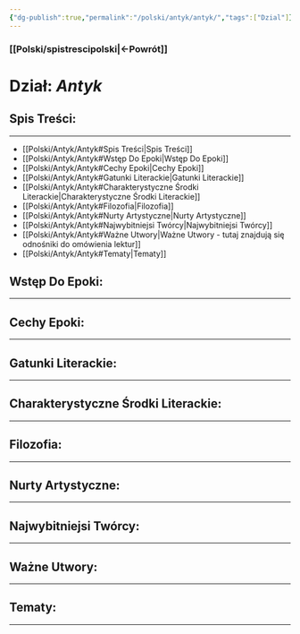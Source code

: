 ```yaml
---
{"dg-publish":true,"permalink":"/polski/antyk/antyk/","tags":["Dzial"]}
---
```


### [[Polski/spistrescipolski\|←Powrót]]
# **Dział:** *Antyk*

## Spis Treści:
---
- [[Polski/Antyk/Antyk#Spis Treści\|Spis Treści]]
- [[Polski/Antyk/Antyk#Wstęp Do Epoki\|Wstęp Do Epoki]]
- [[Polski/Antyk/Antyk#Cechy Epoki\|Cechy Epoki]]
- [[Polski/Antyk/Antyk#Gatunki Literackie\|Gatunki Literackie]]
- [[Polski/Antyk/Antyk#Charakterystyczne Środki Literackie\|Charakterystyczne Środki Literackie]]
- [[Polski/Antyk/Antyk#Filozofia\|Filozofia]]
- [[Polski/Antyk/Antyk#Nurty Artystyczne\|Nurty Artystyczne]]
- [[Polski/Antyk/Antyk#Najwybitniejsi Twórcy\|Najwybitniejsi Twórcy]]
- [[Polski/Antyk/Antyk#Ważne Utwory\|Ważne Utwory - tutaj znajdują się odnośniki do omówienia lektur]]
- [[Polski/Antyk/Antyk#Tematy\|Tematy]]
## Wstęp Do Epoki:
---

## Cechy Epoki:
---

## Gatunki Literackie:
---

## Charakterystyczne Środki Literackie:
---

## Filozofia:
---

## Nurty Artystyczne:
---

## Najwybitniejsi Twórcy:
---

## Ważne Utwory:
---

## Tematy:
---
